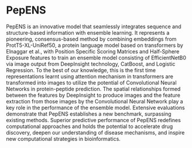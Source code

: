 # PepENS
PepENS is an innovative model that seamlessly integrates sequence and structure-based information with ensemble learning. It represents a pioneering, consensus-based method by combining embeddings from ProtT5-XL-UniRef50, a protein language model based on transformers by Elnaggar et al., with Position Specific Scoring Matrices and Half-Sphere Exposure features to train an ensemble model consisting of EfficientNetB0 via image output from DeepInsight technology, CatBoost, and Logistic Regression. To the best of our knowledge, this is the first time representations learnt using attention mechanism in transformers are transformed into images to utilize the potential of Convolutional Neural Networks in protein-peptide prediction. The spatial relationships formed between the features by DeepInsight to produce images and the feature extraction from those images by the Convolutional Neural Network play a key role in the performance of the ensemble model. Extensive evaluations demonstrate that PepENS establishes a new benchmark, surpassing existing methods. Superior predictive performance of PepENS redefines computational approaches and holds the potential to accelerate drug discovery, deepen our understanding of disease mechanisms, and inspire new computational strategies in bioinformatics.
